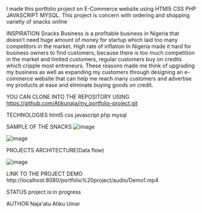 I made this portfolio project on E-Commerce website using HTMl5 CSS PHP JAVASCRIPT MYSQL. This project is concern with ordering and shopping varietiy of snacks online

INSPIRATION
Snacks Business is a profitable business in Nigeria that doesn’t need huge amount of money for startup which laid too many competitors in the market. High rate of inflation In Nigeria made it hard for business owners to find customers, because there is too much competition in the market and limited customers, regular customers buy on credits which cripple most entreneurs.
	These reasons made me think of upgrading my business as well as expanding my customers through designing an e-commerce website that can help me reach many customers and advertise my products at ease and eliminate buying goods on credit.

YOU CAN CLONE INTO THE REPOSITORY USING 
https://github.com/Atikunaja/my_portfolio-project.git

TECHNOLOGIES
html5
css
javascript
php
mysql

SAMPLE OF THE SNACKS
![image](https://github.com/user-attachments/assets/66b66727-3333-4f55-a5fc-f7234d9f0741)


![image](https://github.com/user-attachments/assets/2b702643-daf7-4518-85c6-4c063ed38dd4)

PROJECTS ARCHITECTURE(Data flow)

![image](https://github.com/user-attachments/assets/e9849ff7-8ebe-42fc-a77c-d0231ca69157)



LINK TO THE PROJECT DEMO
http://localhost:8080/portfolio%20project/audio/Demo1.mp4

STATUS
project is:in progress

AUTHOR
Naja'atu Atiku Umar
